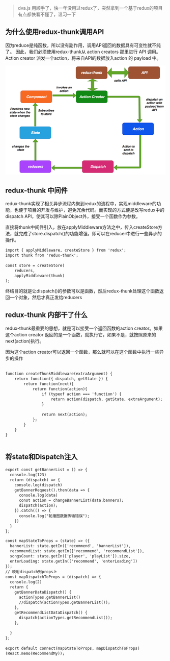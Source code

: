 > dva.js 用顺手了，快一年没用过redux了，突然拿到一个基于redux的项目有点都快看不懂了，温习一下

## 为什么使用redux-thunk调用API

因为reduce是纯函数，所以没有副作用，调用API返回的数据具有可变性就不纯了。
因此，我们必须使用redux-thunk从 action creators 那里进行 API 调用。Action creator 派发一个action，将来自API的数据放入action 的 payload 中。

<img src='./img/redux-thunk数据流.png'>

## redux-thunk 中间件

redux-thunk实现了相关异步流程内聚到redux的流程中，实现middleware的功能，也便于项目的开发与维护，避免冗余代码。而实现的方式便是改写redux中的dispatch API，使其可以除PlainObject外，接受一个函数作为参数。

直接将thunk中间件引入，放在applyMiddleware方法之中，传入createStore方法，就完成了store.dispatch()的功能增强。即可以在reducer中进行一些异步的操作。
```
import { applyMiddleware, createStore } from 'redux';
import thunk from 'redux-thunk';

const store = createStore(
    reducers, 
    applyMiddleware(thunk)
);
```

终结目的就是让dispatch()的参数可以是函数，然后redux-thunk处理这个函数返回一个对象，然后才真正发给reducers

## redux-thunk 内部干了什么


redux-thunk最重要的思想，就是可以接受一个返回函数的action creator。如果这个action creator 返回的是一个函数，就执行它，如果不是，就按照原来的next(action)执行。

因为这个action creator可以返回一个函数，那么就可以在这个函数中执行一些异步的操作

```

function createThunkMiddleware(extraArgument) {
    return function({ dispatch, getState }) {
        return function(next){
            return function(action){
                if (typeof action === 'function') {
                    return action(dispatch, getState, extraArgument);
                }

                return next(action);
            };
        }
    }
}


```

## 将state和Dispatch注入


```
export const getBannerList = () => {
  console.log(123)
  return (dispatch) => {
    console.log(dispatch)
    getBannerRequest().then(data => {
      console.log(data)
      const action = changeBannerList(data.banners);
      dispatch(action);
    }).catch(() => {
      console.log("轮播图数据传输错误");
    }) 
  }
};
```

```
const mapStateToProps = (state) => ({
  bannerList: state.getIn(['recommend', 'bannerList']),
  recommendList: state.getIn(['recommend', 'recommendList']),
  songsCount: state.getIn(['player', 'playList']).size,
  enterLoading: state.getIn(['recommend', 'enterLoading'])
});
// 映射dispatch到props上
const mapDispatchToProps = (dispatch) => {
  console.log(2)
  return {
    getBannerDataDispatch() {
      actionTypes.getBannerList()
      //dispatch(actionTypes.getBannerList());
    },
    getRecommendListDataDispatch() {
      dispatch(actionTypes.getRecommendList());
    },

  }
};

export default connect(mapStateToProps, mapDispatchToProps)(React.memo(RecommendMy));
```

